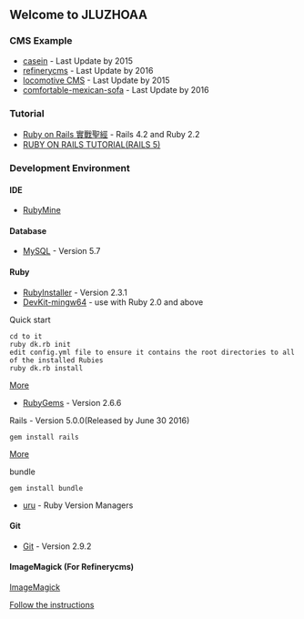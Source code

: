 ## Welcome to JLUZHOAA ##

### CMS Example ###
* [casein](http://www.caseincms.com/) - Last Update by 2015
* [refinerycms](http://www.refinerycms.com/) - Last Update by 2016
* [locomotive CMS](https://www.locomotivecms.com/) - Last Update by 2015
* [comfortable-mexican-sofa](https://github.com/twg/comfortable-mexican-sofa) - Last Update by 2016

### Tutorial ###

 * [Ruby on Rails 實戰聖經](https://ihower.tw/rails4/index.html) - Rails 4.2 and Ruby 2.2
 * [RUBY ON RAILS TUTORIAL(RAILS 5)](https://www.railstutorial.org/book/beginning)

### Development Environment ###
#### IDE ####
* [RubyMine](https://www.jetbrains.com/ruby/)
#### Database ####
* [MySQL](http://dev.mysql.com/downloads/mysql/) - Version 5.7
#### Ruby ####
* [RubyInstaller](http://rubyinstaller.org/downloads/) - Version 2.3.1
* [DevKit-mingw64](http://rubyinstaller.org/downloads/) -  use with Ruby 2.0 and above

Quick start

    cd to it
    ruby dk.rb init
    edit config.yml file to ensure it contains the root directories to all of the installed Rubies
    ruby dk.rb install

[More](https://github.com/oneclick/rubyinstaller/wiki/Development-Kit)

* [RubyGems](https://rubygems.org/pages/download/) - Version 2.6.6

Rails - Version 5.0.0(Released by June 30 2016)

    gem install rails
[More](http://weblog.rubyonrails.org/2016/6/30/Rails-5-0-final/)

bundle

	gem install bundle
* [uru](http://www.ruby-lang.org/en/documentation/installation/#uru) - Ruby Version Managers
#### Git ####
* [Git](https://git-scm.com/downloads) - Version 2.9.2

#### ImageMagick (For Refinerycms) ####
[ImageMagick](http://www.refinerycms.com/guides/installation-prerequisites)

[Follow the instructions](http://www.imagemagick.org/script/binary-releases.php#windows)

